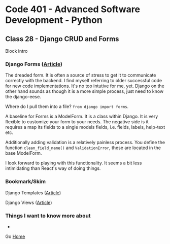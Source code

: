 # Code 401 - Advanced Software Development - Python

## Class 28 - Django CRUD and Forms

Block intro

<!-- > An investment in knowledge pays the best interest. –  Benjamin Franklin -->


### Django Forms ([Article](https://developer.mozilla.org/en-US/docs/Learn/Server-side/Django/Forms))

The dreaded form. It is often a source of stress to get it to communicate correctly with the backend. I find myself referring to older successful code for new code implementations. It's no too intutive for me, yet.  Django on the other hand sounds as though it is a more simple process, just need to know the django-eese.

Where do I pull them into a file? ```from django import forms```.

A baseline for Forms is a ModelForm. It is a class within Django. It is very flexible to customize your form to your needs.  The negative side is it requires a map its fields to a single models fields, i.e. fields, labels, help-text etc.  

Additionally adding validation is a relatively painless process. You define the function ```clean_field_name()``` and ```ValidationError```, these are located in the base ModelForm. 

I look forward to playing  with this functionality. It seems a bit less intimidating than React's way of doing things.

### Bookmark/Skim

Django Templates ([Article](https://developer.mozilla.org/en-US/docs/Learn/Server-side/Django/Home_page))

Django Views ([Article](https://developer.mozilla.org/en-US/docs/Learn/Server-side/Django/Generic_views))

### Things I want to know more about

* 

Go [Home](index.md)